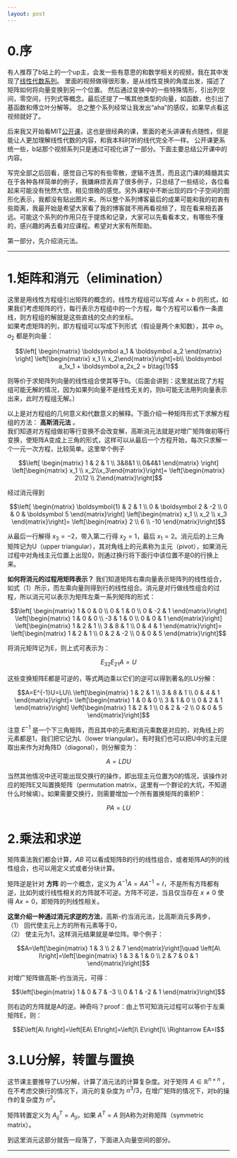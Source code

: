```yaml
---
layout: post
---
```


# 0.序
有人推荐了b站上的一个up主，会发一些有意思的和数学相关的视频，我在其中发现了[线性代数系列](https://www.bilibili.com/video/av5977466)。
里面的视频做得很形象，是从线性变换的角度出发，描述了矩阵如何将向量变换到另一个位置。
然后通过变换中的一些特殊情形，引出列空间，零空间，行列式等概念。最后还提了一嘴其他类型的向量，如函数，也引出了基函数和傅立叶分解等。
总之整个系列经常让我发出“aha”的感叹，如果早点看这视频就好了。

后来我又开始看MIT[公开课](http://open.163.com/special/opencourse/daishu.html)，这也是很经典的课，里面的老头讲课有点随性，但是能让人更加理解线性代数的内容，和我本科时听的线代完全不一样。
公开课更系统一些，b站那个视频系列只是通过可视化讲了一部分。下面主要总结公开课中的内容。

写完全部之后回看，感觉自己写的有些零散，逻辑不连贯，而且这门课的精髓其实在于各种各样简单的例子，我嫌麻烦丢弃了很多例子，只总结了一些结论，各位看起来可能没有恍然大悟，相见恨晚的感觉。另外课程中不断出现的四个子空间的图形化表示，我都没有贴出图片来。所以整个系列博客最后的成果可能和我的初衷有些距离，我最开始是希望大家看了我的博客就不用再看视频了，现在看来相去甚远。可能这个系列的作用只在于提炼和记录，大家可以先看看本文，有哪些不懂的，感兴趣的再去看对应课程。希望对大家有所帮助。

第一部分，先介绍消元法。

---

# 1.矩阵和消元（elimination）
这里是用线性方程组引出矩阵的概念的，线性方程组可以写成 $Ax=b$ 的形式，如果我们考虑矩阵的行，每行表示方程组中的一个方程，每个方程可以看作一条直线，则方程组的解就是这些直线的交点的坐标。  
如果考虑矩阵的列，即方程组可以写成下列形式（假设是两个未知数），其中 $a_1,a_2$ 都是列向量：

$$\left[ \begin{matrix} \boldsymbol a_1 & \boldsymbol a_2 \end{matrix} \right]
\left[\begin{matrix} x_1 \\ x_2\end{matrix}\right]=b\\
\boldsymbol a_1x_1 + \boldsymbol a_2x_2 = b\tag{1}$$

则等价于求矩阵列向量的线性组合使其等于b。（后面会讲到：这里就出现了方程组可能无解的情况，因为如果列向量不是线性无关的，则b可能无法用列向量表示出来，此时方程组无解。）

以上是对方程组的几何意义和代数意义的解释。下面介绍一种矩阵形式下求解方程组的方法： **高斯消元法** 。  
我们知道对方程组做初等行变换不会改变解，高斯消元法就是对增广矩阵做初等行变换，使矩阵A变成上三角的形式，这样可以从最后一个方程开始，每次只求解一个一元一次方程，比较简单。这里举个例子

$$\left[ \begin{matrix} 1 & 2 & 1 \\ 3&8&1 \\ 0&4&1 \end{matrix} \right]
\left[\begin{matrix} x_1 \\ x_2\\x_3\end{matrix}\right]=
\left[\begin{matrix} 2\\12 \\ 2\end{matrix}\right]$$

经过消元得到

$$\left[ \begin{matrix}
\boldsymbol{1} & 2 & 1 \\
 0 & \boldsymbol 2 & -2 \\
  0 & 0 & \boldsymbol 5 \end{matrix}\right]
\left[\begin{matrix} x_1 \\ x_2 \\ x_3 \end{matrix}\right]=
\left[\begin{matrix} 2 \\ 6 \\ -10 \end{matrix}\right]$$

从最后一行解得 $x_3=-2$，带入第二行得 $x_2=1$，最后 $x_1=2$。消元后的上三角矩阵记为U（upper triangular），其对角线上的元素称为主元（pivot），如果消元过程中对角线主元位置上出现0，则通过换行将下面行中该位置不是0的行换上来。

**如何将消元的过程用矩阵表示？** 我们知道矩阵右乘向量表示矩阵列的线性组合，如式（1）所示，而左乘向量则得到行的线性组合。消元是对行做线性组合的过程，所以消元可以表示为矩阵左乘一系列矩阵的形式：

$$\left[ \begin{matrix} 1 & 0 & 0 \\ 0 &  1 & 0 \\ 0 & -2 & 1 \end{matrix}\right]
\left[\begin{matrix} 1 & 0 & 0 \\ -3 &  1 & 0 \\ 0 & 0 & 1 \end{matrix}\right]
\left[\begin{matrix} 1 & 2 & 1 \\ 3 & 8 & 1 \\ 0 & 4 & 1 \end{matrix}\right]=
\left[\begin{matrix} 1 & 2 & 1 \\ 0 & 2 & -2 \\ 0 & 0 &  5 \end{matrix}\right]$$

将消元矩阵记为E，则上式可表示为：

$$E_{32}E_{21}A=U$$

这些变换矩阵E都是可逆的，等式两边乘以它们的逆可以得到著名的LU分解：

$$A=E^{-1}U=LU\\
\left[\begin{matrix} 1 & 2 & 1 \\ 3 & 8 & 1 \\ 0 & 4 & 1 \end{matrix}\right]=
\left[\begin{matrix} 1 & 0 & 0 \\ 3 & 1 & 0 \\ 0 & 2 & 1 \end{matrix}\right]
\left[\begin{matrix} 1 & 2 & 1 \\ 0 & 2 & -2 \\ 0 & 0 &  5 \end{matrix}\right]$$

注意 $E^{-1}$ 是一个下三角矩阵，而且其中的元素和消元乘数是对应的，对角线上的元素都是1，我们把它记为L（lower triangular）。有时我们也可以把U中的主元提取出来作为对角阵D（diagonal），则分解变为：

$$A=LDU$$

当然其他情况中还可能出现交换行的操作，即出现主元位置为0的情况，该操作对应的矩阵E又叫置换矩阵（permutation matrix，这里有一个群论的大坑，不知道什么时候填）。如果需要交换行，则需要增加一个所有置换矩阵的乘积P：

$$PA=LU$$

# 2.乘法和求逆
矩阵乘法我们都会计算，$AB$ 可以看成矩阵B的行的线性组合，或者矩阵A的列的线性组合，也可以用定义式或者分块计算。

矩阵逆是针对 **方阵** 的一个概念，定义为 $A^{-1}A=AA^{-1}=I$，不是所有方阵都有逆，比如列或行线性相关的方阵就不可逆。方阵不可逆，当且仅当存在 $x\neq 0$ 使得 $Ax=0$，即矩阵的列线性相关。  

**这里介绍一种通过消元求逆的方法**，高斯-约当消元法，比高斯消元多两步，  
（1） 回代使主元上方的所有元素等于0，  
（2） 使主元为1，这样消元结果就是单位阵。举个例子：

$$A=\left[\begin{matrix} 1 & 3 \\ 2 & 7 \end{matrix}\right]\quad
\left[A\ I\right]=\left[\begin{matrix} 1 & 3 & 1 & 0 \\ 2 & 7 & 0 & 1 \end{matrix}\right]$$

对增广矩阵做高斯-约当消元，可得：

$$\left[\begin{matrix} 1 & 0 & 7 & -3 \\ 0 & 1 & -2 & 1 \end{matrix}\right]$$

则右边的方阵就是A的逆。神奇吗？proof：由上节可知消元过程可以等价于左乘矩阵E，则：

$$E\left[A\ I\right]=\left[EA\ EI\right]=\left[I\ E\right]\\ \Rightarrow EA=I$$

# 3.LU分解，转置与置换
这节课主要推导了LU分解，计算了消元法的计算复杂度。对于矩阵 $A\in \mathbb{R}^{n\times n}$ ，在不考虑交换行的情况下，消元的复杂度为 $n^3/3$，在增广矩阵的情况下，对b的操作的复杂度为 $n^2$。

矩阵转置定义为 $A_{ij}^T=A_{ji}$，如果 $A^T=A$ 则A称为对称矩阵（symmetric matrix）。

到这里消元这部分就告一段落了，下面进入向量空间的部分。

---
